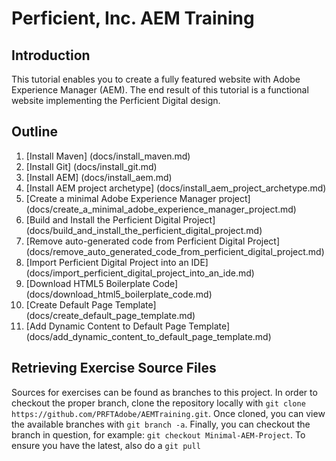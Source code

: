 # Perficient, Inc. AEM Training

## Introduction

This tutorial enables you to create a fully featured website with Adobe Experience Manager (AEM).  The end result of this tutorial is a functional website implementing the Perficient Digital design.

## Outline

1. [Install Maven] (docs/install_maven.md)
2. [Install Git] (docs/install_git.md)
3. [Install AEM] (docs/install_aem.md)
4. [Install AEM project archetype] (docs/install_aem_project_archetype.md)
5. [Create a minimal Adobe Experience Manager project]  (docs/create_a_minimal_adobe_experience_manager_project.md)
6. [Build and Install the Perficient Digital Project] (docs/build_and_install_the_perficient_digital_project.md)
7. [Remove auto-generated code from Perficient Digital Project] (docs/remove_auto_generated_code_from_perficient_digital_project.md)
8. [Import Perficient Digital Project into an IDE] (docs/import_perficient_digital_project_into_an_ide.md)
9. [Download HTML5 Boilerplate Code] (docs/download_html5_boilerplate_code.md)
10. [Create Default Page Template] (docs/create_default_page_template.md)
11. [Add Dynamic Content to Default Page Template] (docs/add_dynamic_content_to_default_page_template.md)

## Retrieving Exercise Source Files
Sources for exercises can be found as branches to this project.  In order to checkout the proper branch, clone the repository locally with ```git clone https://github.com/PRFTAdobe/AEMTraining.git```. Once cloned, you can view the available branches with ```git branch -a```.  Finally, you can checkout the branch in question, for example: ```git checkout Minimal-AEM-Project```. To ensure you have the latest, also do a ```git pull```
